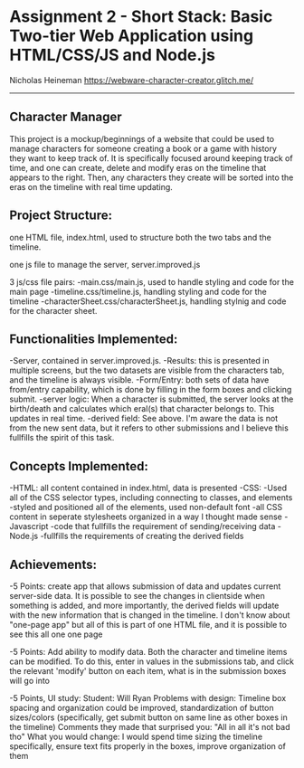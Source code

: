 Assignment 2 - Short Stack: Basic Two-tier Web Application using HTML/CSS/JS and Node.js  
===

Nicholas Heineman
https://webware-character-creator.glitch.me/

---

## Character Manager

This project is a mockup/beginnings of a website that could be used to manage characters for someone creating a book or a game with history they want to keep track of. It is specifically focused around keeping track of time, and one can create, delete and modify eras on the timeline that appears to the right. Then, any characters they create will be sorted into the eras on the timeline with real time updating.

## Project Structure:
one HTML file, index.html, used to structure both the two tabs and the timeline.

one js file to manage the server, server.improved.js

3 js/css file pairs:
-main.css/main.js, used to handle styling and code for the main page
-timeline.css/timeline.js, handling styling and code for the timeline
-characterSheet.css/characterSheet.js, handling stylnig and code for the character sheet.

## Functionalities Implemented:
-Server, contained in server.improved.js.
-Results: this is presented in multiple screens, but the two datasets are visible from the characters tab, and the timeline is always visible.
-Form/Entry: both sets of data have from/entry capability, which is done by filling in the form boxes and clicking submit.
-server logic: When a character is submitted, the server looks at the birth/death and calculates which eraI(s) that character belongs to. This updates in real time.
-derived field: See above. I'm aware the data is not from the new sent data, but it refers to other submissions and I believe this fullfills the spirit of this task.

## Concepts Implemented:
-HTML: all content contained in index.html, data is presented 
-CSS:
    -Used all of the CSS selector types, including connecting to classes, and elements
    -styled and positioned all of the elements, used non-default font
    -all CSS content in seperate stylesheets organized in a way I thought made sense
-Javascript
    -code that fullfills the requirement of sending/receiving data
-Node.js
    -fullfills the requirements of creating the derived fields

## Achievements:
-5 Points: create app that allows submission of data and updates current server-side data. It is possible to see the changes in clientside when something is added, and more importantly, the derived fields will update with the new information that is changed in the timeline. I don't know about "one-page app" but all of this is part of one HTML file, and it is possible to see this all one one page

-5 Points: Add ability to modify data. Both the character and timeline items can be modified. To do this, enter in values in the submissions tab, and click the relevant 'modify' button on each item, what is in the submission boxes will go into 

-5 Points, UI study: 
    Student: Will Ryan
    Problems with design: Timeline box spacing and organization could be improved, standardization of button sizes/colors (specifically, get submit button on same line as other boxes in the timeline)
    Comments they made that surprised you: "All in all it's not bad tho"
    What you would change: I would spend time sizing the timeline specifically, ensure text fits properly in the boxes, improve organization of them




